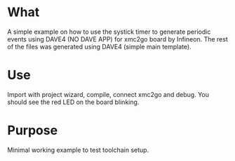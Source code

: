 # What

A simple example on how to use the systick timer to generate periodic events using DAVE4 (NO DAVE APP) for xmc2go board by Infineon.
The rest of the files was generated using DAVE4 (simple main template).

# Use 
Import with project wizard, compile, connect xmc2go and debug. You should see the red LED on the board blinking.

# Purpose
Minimal working example to test toolchain setup.
